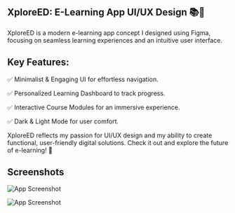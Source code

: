 
## XploreED: E-Learning App UI/UX Design 📚🎨

XploreED is a modern e-learning app concept I designed using Figma, focusing on seamless learning experiences and an intuitive user interface.

## Key Features:

✅ Minimalist & Engaging UI for effortless navigation.

✅ Personalized Learning Dashboard to track progress.

✅ Interactive Course Modules for an immersive experience.

✅ Dark & Light Mode for user comfort.

XploreED reflects my passion for UI/UX design and my ability to create functional, user-friendly digital solutions. Check it out and explore the future of e-learning! 🚀

## Screenshots

![App Screenshot](https://github.com/user-attachments/assets/40e7bdd1-3bf2-4e62-8d1b-a0c81dc8b9c8)


![App Screenshot](https://github.com/user-attachments/assets/236be048-658c-45f6-a891-c8a1cc4b4865)



